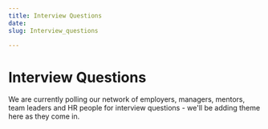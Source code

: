 ```yaml
---
title: Interview Questions
date: 
slug: Interview_questions

---
```

# **Interview Questions**

We are currently polling our network of employers, managers, mentors, team leaders and HR people for interview questions - we'll be adding theme here as they come in.